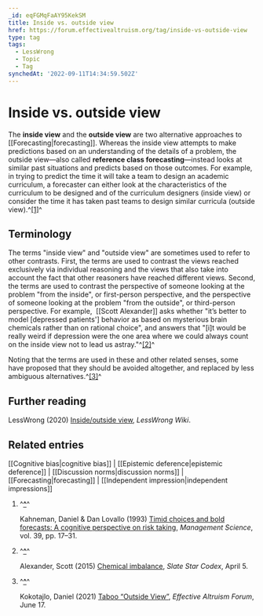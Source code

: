 ```yaml
---
_id: eqFGMqFaAY95KekSM
title: Inside vs. outside view
href: https://forum.effectivealtruism.org/tag/inside-vs-outside-view
type: tag
tags:
  - LessWrong
  - Topic
  - Tag
synchedAt: '2022-09-11T14:34:59.502Z'
---
```

# Inside vs. outside view

The **inside view** and the **outside view** are two alternative approaches to [[Forecasting|forecasting]]. Whereas the inside view attempts to make predictions based on an understanding of the details of a problem, the outside view—also called **reference class forecasting**—instead looks at similar past situations and predicts based on those outcomes. For example, in trying to predict the time it will take a team to design an academic curriculum, a forecaster can either look at the characteristics of the curriculum to be designed and of the curriculum designers (inside view) or consider the time it has taken past teams to design similar curricula (outside view).^[\[1\]](#fnip1b2vhw34)^

Terminology
-----------

The terms "inside view" and "outside view" are sometimes used to refer to other contrasts. First, the terms are used to contrast the views reached exclusively via individual reasoning and the views that also take into account the fact that other reasoners have reached different views. Second, the terms are used to contrast the perspective of someone looking at the problem "from the inside", or first-person perspective, and the perspective of someone looking at the problem "from the outside", or third-person perspective. For example,  [[Scott Alexander]] asks whether "it’s better to model \[depressed patients'\] behavior as based on mysterious brain chemicals rather than on rational choice", and answers that "\[i\]t would be really weird if depression were the one area where we could always count on the inside view not to lead us astray."^[\[2\]](#fn8n1xaeweq0q)^

Noting that the terms are used in these and other related senses, some have proposed that they should be avoided altogether, and replaced by less ambiguous alternatives.^[\[3\]](#fnza2l2x8ewqk)^

Further reading
---------------

LessWrong (2020) [Inside/outside view](https://www.lesswrong.com/revisions/tag/inside-outside-view), *LessWrong Wiki*.

Related entries
---------------

[[Cognitive bias|cognitive bias]] | [[Epistemic deference|epistemic deference]] | [[Discussion norms|discussion norms]] | [[Forecasting|forecasting]] | [[Independent impression|independent impressions]]

1.  ^**[^](#fnrefip1b2vhw34)**^
    
    Kahneman, Daniel & Dan Lovallo (1993) [Timid choices and bold forecasts: A cognitive perspective on risk taking](http://doi.org/10.1287/mnsc.39.1.17), *Management Science*, vol. 39, pp. 17–31.
    
2.  ^**[^](#fnref8n1xaeweq0q)**^
    
    Alexander, Scott (2015) [Chemical imbalance](https://slatestarcodex.com/2015/04/05/chemical-imbalance/), *Slate Star Codex*, April 5.
    
3.  ^**[^](#fnrefza2l2x8ewqk)**^
    
    Kokotajlo, Daniel (2021) [Taboo “Outside View”](https://forum.effectivealtruism.org/posts/wYpARcC4WqMsDEmYR/taboo-outside-view), *Effective Altruism Forum*, June 17.
